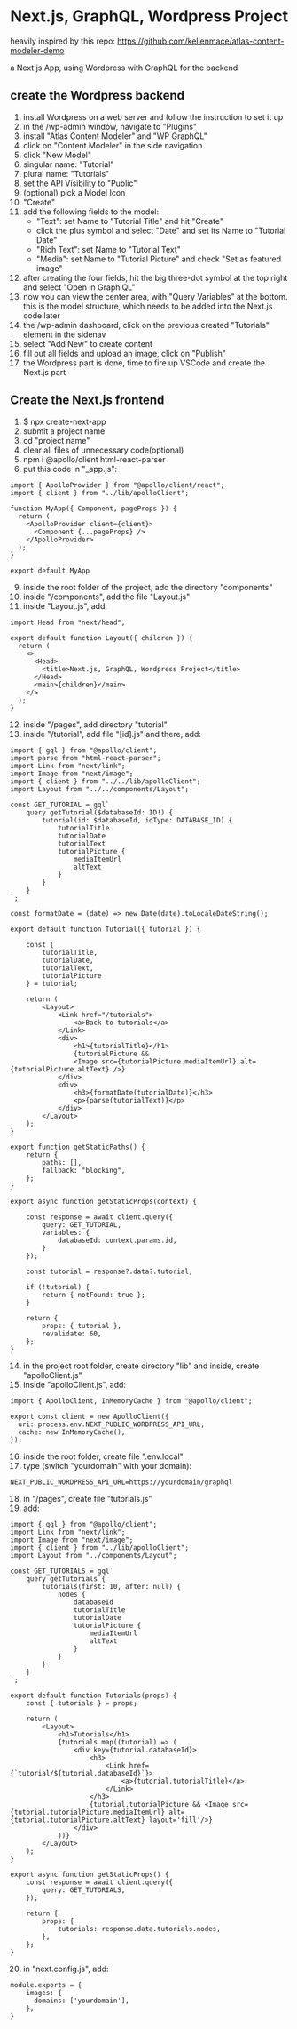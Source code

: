 # Next.js, GraphQL, Wordpress Project
heavily inspired by this repo: https://github.com/kellenmace/atlas-content-modeler-demo

a Next.js App, using Wordpress with GraphQL for the backend

## create the Wordpress backend
1. install Wordpress on a web server and follow the instruction to set it up
2. in the /wp-admin window, navigate to "Plugins"
3. install "Atlas Content Modeler" and "WP GraphQL"
4. click on "Content Modeler" in the side navigation
5. click "New Model"
6. singular name: "Tutorial"
7. plural name: "Tutorials"
8. set the API Visibility to "Public"
9. (optional) pick a Model Icon
10. "Create"
11. add the following fields to the model:
    - "Text": set Name to "Tutorial Title" and hit "Create"
    - click the plus symbol and select "Date" and set its Name to "Tutorial Date"
    - "Rich Text": set Name to "Tutorial Text"
    - "Media": set Name to "Tutorial Picture" and check "Set as featured image"
12. after creating the four fields, hit the big three-dot symbol at the top right and select "Open in GraphiQL"
13. now you can view the center area, with "Query Variables" at the bottom. this is the model structure, which needs to be added into the Next.js code later
14. the /wp-admin dashboard, click on the previous created "Tutorials" element in the sidenav
15. select "Add New" to create content
16. fill out all fields and upload an image, click on "Publish"
17. the Wordpress part is done, time to fire up VSCode and create the Next.js part

## Create the Next.js frontend
1. $ npx create-next-app
2. submit a project name
3. cd "project name"
6. clear all files of unnecessary code(optional)
7. npm i @apollo/client html-react-parser
8. put this code in "_app.js":
```
import { ApolloProvider } from "@apollo/client/react";
import { client } from "../lib/apolloClient";

function MyApp({ Component, pageProps }) {
  return (
    <ApolloProvider client={client}>
      <Component {...pageProps} />
    </ApolloProvider>
  );
}

export default MyApp
```
9. inside the root folder of the project, add the directory "components"
10. inside "/components", add the file "Layout.js"
11. inside "Layout.js", add:
```
import Head from "next/head";

export default function Layout({ children }) {
  return (
    <>
      <Head>
        <title>Next.js, GraphQL, Wordpress Project</title>
      </Head>
      <main>{children}</main>
    </>
  );
}
```
12. inside "/pages", add directory "tutorial"
13. inside "/tutorial", add file "[id].js" and there, add:
```
import { gql } from "@apollo/client";
import parse from "html-react-parser";
import Link from "next/link";
import Image from "next/image";
import { client } from "../../lib/apolloClient";
import Layout from "../../components/Layout";

const GET_TUTORIAL = gql`
    query getTutorial($databaseId: ID!) {
        tutorial(id: $databaseId, idType: DATABASE_ID) {
            tutorialTitle
            tutorialDate
            tutorialText
            tutorialPicture {
                mediaItemUrl
                altText
            }
        }
    }
`;

const formatDate = (date) => new Date(date).toLocaleDateString();

export default function Tutorial({ tutorial }) {

    const {
        tutorialTitle,
        tutorialDate,
        tutorialText,
        tutorialPicture
    } = tutorial;

    return (
        <Layout>
            <Link href="/tutorials">
                <a>Back to tutorials</a>
            </Link>
            <div>
                <h1>{tutorialTitle}</h1>
                {tutorialPicture && 
                <Image src={tutorialPicture.mediaItemUrl} alt={tutorialPicture.altText} />}
            </div>
            <div>
                <h3>{formatDate(tutorialDate)}</h3>
                <p>{parse(tutorialText)}</p>
            </div>
        </Layout>
    );
}

export function getStaticPaths() {
    return {
        paths: [],
        fallback: "blocking",
    };
}

export async function getStaticProps(context) {
    
    const response = await client.query({
        query: GET_TUTORIAL,
        variables: {
            databaseId: context.params.id,
        }
    });

    const tutorial = response?.data?.tutorial;

    if (!tutorial) {
        return { notFound: true };
    }

    return {
        props: { tutorial },
        revalidate: 60,
    };
}
```
14. in the project root folder, create directory "lib" and inside, create "apolloClient.js"
15. inside "apolloClient.js", add:
```
import { ApolloClient, InMemoryCache } from "@apollo/client";

export const client = new ApolloClient({
  uri: process.env.NEXT_PUBLIC_WORDPRESS_API_URL,
  cache: new InMemoryCache(),
});
```
16. inside the root folder, create file ".env.local"
17. type (switch "yourdomain" with your domain):
```
NEXT_PUBLIC_WORDPRESS_API_URL=https://yourdomain/graphql
```
18. in "/pages", create file "tutorials.js"
19. add:
```
import { gql } from "@apollo/client";
import Link from "next/link";
import Image from "next/image";
import { client } from "../lib/apolloClient";
import Layout from "../components/Layout";

const GET_TUTORIALS = gql`
    query getTutorials {
        tutorials(first: 10, after: null) {
            nodes {
                databaseId
                tutorialTitle
                tutorialDate
                tutorialPicture {
                    mediaItemUrl
                    altText
                }
            }
        }
    }
`;

export default function Tutorials(props) {
    const { tutorials } = props;

    return (
        <Layout>
            <h1>Tutorials</h1>
            {tutorials.map((tutorial) => (
                <div key={tutorial.databaseId}>
                    <h3>
                        <Link href={`tutorial/${tutorial.databaseId}`}>
                            <a>{tutorial.tutorialTitle}</a>
                        </Link>
                    </h3>
                    {tutorial.tutorialPicture && <Image src={tutorial.tutorialPicture.mediaItemUrl} alt={tutorial.tutorialPicture.altText} layout='fill'/>}
                </div>
            ))}
        </Layout>
    );
}

export async function getStaticProps() {
    const response = await client.query({
        query: GET_TUTORIALS,
    });
  
    return {
        props: {
            tutorials: response.data.tutorials.nodes,
        },
    };
}
```
20. in "next.config.js", add:
```
module.exports = {
    images: {
      domains: ['yourdomain'],
    },
}
```